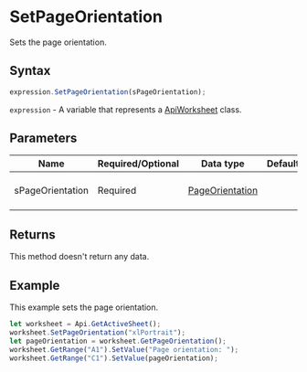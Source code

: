 # SetPageOrientation

Sets the page orientation.

## Syntax

```javascript
expression.SetPageOrientation(sPageOrientation);
```

`expression` - A variable that represents a [ApiWorksheet](../ApiWorksheet.md) class.

## Parameters

| **Name** | **Required/Optional** | **Data type** | **Default** | **Description** |
| ------------- | ------------- | ------------- | ------------- | ------------- |
| sPageOrientation | Required | [PageOrientation](../../Enumeration/PageOrientation.md) |  | The page orientation type. |

## Returns

This method doesn't return any data.

## Example

This example sets the page orientation.

```javascript editor-
let worksheet = Api.GetActiveSheet();
worksheet.SetPageOrientation("xlPortrait");
let pageOrientation = worksheet.GetPageOrientation();
worksheet.GetRange("A1").SetValue("Page orientation: ");
worksheet.GetRange("C1").SetValue(pageOrientation);
```
